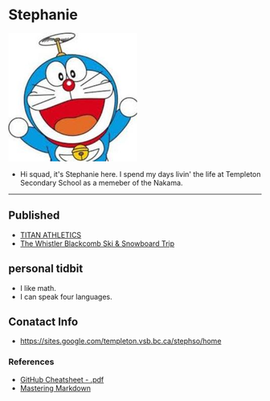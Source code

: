 # Stephanie

![](./_assets/6f1d0bdf-65e7-41d2-8aa3-027dae1d0c27.jpg)


- Hi squad, it's Stephanie here. I spend my days livin' the life at Templeton Secondary School as a memeber of the Nakama.

___

## Published
- [TITAN ATHLETICS](https://medium.com/@newsletter_54417/titan-athletics-2142817e720d)
- [The Whistler Blackcomb Ski & Snowboard Trip](https://medium.com/@newsletter_54417/the-whistler-blackcomb-ski-and-snowboard-trip-2825f9f36544)



## personal tidbit 
- I like math.
- I can speak four languages. 



## Conatact Info
- https://sites.google.com/templeton.vsb.bc.ca/stephso/home








### References
- [GitHub Cheatsheet - .pdf](https://guides.github.com/pdfs/markdown-cheatsheet-online.pdf)
- [Mastering Markdown](https://guides.github.com/features/mastering-markdown/)

